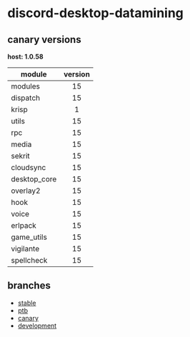 # discord-desktop-datamining

## canary versions

**host: 1.0.58**

| module | version |
| ------ | :-----: |
| modules | 15 |
| dispatch | 15 |
| krisp | 1 |
| utils | 15 |
| rpc | 15 |
| media | 15 |
| sekrit | 15 |
| cloudsync | 15 |
| desktop_core | 15 |
| overlay2 | 15 |
| hook | 15 |
| voice | 15 |
| erlpack | 15 |
| game_utils | 15 |
| vigilante | 15 |
| spellcheck | 15 |

## branches

- [stable](https://github.com/OpenAsar/discord-desktop-datamining/tree/stable)
- [ptb](https://github.com/OpenAsar/discord-desktop-datamining/tree/ptb)
- [canary](https://github.com/OpenAsar/discord-desktop-datamining/tree/canary)
- [development](https://github.com/OpenAsar/discord-desktop-datamining/tree/development)